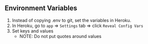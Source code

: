 ## Environment Variables

1. Instead of copying .env to git, set the variables in Heroku.
2. In Heroku, go to `app` => `Settings` tab => click `Reveal Config Vars`
3. Set keys and values
   - NOTE: Do not put quotes around values
